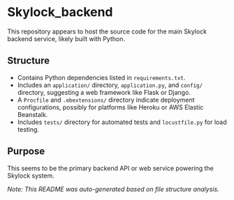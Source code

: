 # Skylock_backend

This repository appears to host the source code for the main Skylock backend service, likely built with Python.

## Structure

- Contains Python dependencies listed in `requirements.txt`.
- Includes an `application/` directory, `application.py`, and `config/` directory, suggesting a web framework like Flask or Django.
- A `Procfile` and `.ebextensions/` directory indicate deployment configurations, possibly for platforms like Heroku or AWS Elastic Beanstalk.
- Includes `tests/` directory for automated tests and `locustfile.py` for load testing.

## Purpose

This seems to be the primary backend API or web service powering the Skylock system.

*Note: This README was auto-generated based on file structure analysis.* 